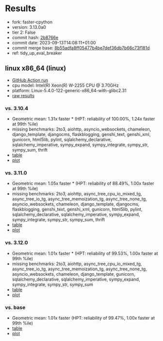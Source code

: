 # Results

- fork: faster-cpython
- version: 3.13.0a0
- tier 2: False
- commit hash: [2b8766e](https://github.com/faster%2dcpython/cpython/commit/2b8766e)
- commit date: 2023-09-13T14:08:11+01:00
- commit merge base: [8b55adfa8ff05477b4be7def36db7b66c73f181d](https://github.com/faster%2dcpython/cpython/commit/8b55adfa8ff05477b4be7def36db7b66c73f181d)
- ref: tidy_up_eval_breaker

## linux x86_64 (linux)

- [GitHub Action run](https://github.com/faster-cpython/benchmarking/actions/runs/6173499880)
- cpu model: Intel(R) Xeon(R) W-2255 CPU @ 3.70GHz
- platform: Linux-5.4.0-122-generic-x86_64-with-glibc2.31
- [raw results](bm-20230913-linux-x86_64-faster%252dcpython-tidy_up_eval_breaker-3.13.0a0-2b8766e.json)

### vs. 3.10.4

- Geometric mean: 1.31x faster \* (HPT: reliability of 100.00%, 1.24x faster at 99th %ile)
- missing benchmarks: 2to3, aiohttp, asyncio_websockets, chameleon, django_template, djangocms, flaskblogging, genshi_text, genshi_xml, gunicorn, html5lib, pylint, sqlalchemy_declarative, sqlalchemy_imperative, sympy_expand, sympy_integrate, sympy_str, sympy_sum, thrift
- [table](bm-20230913-linux-x86_64-faster%252dcpython-tidy_up_eval_breaker-3.13.0a0-2b8766e-vs-3.10.4.md)
- [plot](bm-20230913-linux-x86_64-faster%252dcpython-tidy_up_eval_breaker-3.13.0a0-2b8766e-vs-3.10.4.png)

### vs. 3.11.0

- Geometric mean: 1.05x faster \* (HPT: reliability of 88.49%, 1.00x faster at 99th %ile)
- missing benchmarks: 2to3, aiohttp, async_tree_cpu_io_mixed_tg, async_tree_io_tg, async_tree_memoization_tg, async_tree_none_tg, asyncio_websockets, chameleon, django_template, djangocms, flaskblogging, genshi_text, genshi_xml, gunicorn, html5lib, pylint, sqlalchemy_declarative, sqlalchemy_imperative, sympy_expand, sympy_integrate, sympy_str, sympy_sum, thrift
- [table](bm-20230913-linux-x86_64-faster%252dcpython-tidy_up_eval_breaker-3.13.0a0-2b8766e-vs-3.11.0.md)
- [plot](bm-20230913-linux-x86_64-faster%252dcpython-tidy_up_eval_breaker-3.13.0a0-2b8766e-vs-3.11.0.png)

### vs. 3.12.0

- Geometric mean: 1.01x faster \* (HPT: reliability of 99.53%, 1.00x faster at 99th %ile)
- missing benchmarks: 2to3, aiohttp, async_tree_cpu_io_mixed_tg, async_tree_io_tg, async_tree_memoization_tg, async_tree_none_tg, asyncio_websockets, chameleon, django_template, gunicorn, sqlalchemy_declarative, sqlalchemy_imperative, sympy_expand, sympy_integrate, sympy_str, sympy_sum
- [table](bm-20230913-linux-x86_64-faster%252dcpython-tidy_up_eval_breaker-3.13.0a0-2b8766e-vs-3.12.0.md)
- [plot](bm-20230913-linux-x86_64-faster%252dcpython-tidy_up_eval_breaker-3.13.0a0-2b8766e-vs-3.12.0.png)

### vs. base

- Geometric mean: 1.01x faster (HPT: reliability of 99.47%, 1.00x faster at 99th %ile)
- [table](bm-20230913-linux-x86_64-faster%252dcpython-tidy_up_eval_breaker-3.13.0a0-2b8766e-vs-base.md)
- [plot](bm-20230913-linux-x86_64-faster%252dcpython-tidy_up_eval_breaker-3.13.0a0-2b8766e-vs-base.png)


